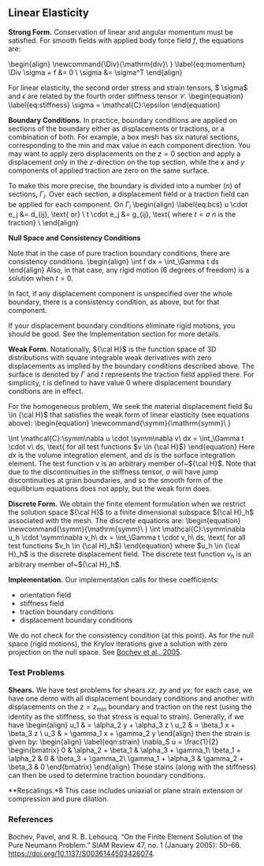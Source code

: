 ## Linear Elasticity

**Strong Form.**
Conservation of linear and angular momentum must be satisfied.
For smooth fields with applied body force field $f$, the equations are:

\begin{align}
  \newcommand{\Div}{\mathrm{div}\ }
  \label{eq:momentum}
  \Div \sigma + f &= 0 \\
  \sigma &= \sigma^T
\end{align}

For linear elasticity, the second order stress and strain tensors,
$ \sigma$ and $\epsilon$
are related by the fourth order stiffness tensor $\mathcal{C}$.
\begin{equation}
  \label{eq:stiffness}
  \sigma = \mathcal{C}:\epsilon
\end{equation}

**Boundary Conditions.**
In practice, boundary conditions are applied on sections of the boundary
either as displacements or tractions, or a combination of both. For example,
a box mesh has six natural sections, corresponding to the min and max value
in each component direction.  You may want to apply zero displacements on the
$z=0$ section and apply a displacement only in the $z$-direction on the top
section, while the $x$ and $y$ components of applied traction are zero on the
same surface.

To make this more precise, the boundary is divided into a number ($n$) of
sections, $\Gamma_i$. Over each section, a displacement field or a traction
field can be applied for each component. On $\Gamma_i$
\begin{align}
  \label{eq:bcs}
	u \cdot e_j &= d_{ij}, \text{ or} \\
        t \cdot e_j &= g_{ij}, \text{ where $t=\sigma\ n$ is the traction} \\
\end{align}

**Null Space and Consistency Conditions**

Note that in the case of pure traction boundary conditions, there are consistency conditions.
\begin{align}
   \int f dx = \int_\Gamma t ds
\end{align}
Also, in that case, any rigid motion (6 degrees of freedom) is a solution when
$t=0$.

In fact, if any displacement component is unspecified over the whole boundary,
there is a consistency condition, as above, but for that component.

If your displacement boundary conditions eliminate rigid motions, you should
be good.  See the Implementation section for more details.

**Weak Form.**
Notationally, ${\cal H}$ is the function space of 3D distributions with
square integrable weak derivatives with zero displacements as implied by the
boundary conditions described above.
The surface is denoted by $\Gamma$ and $t$  represents the traction field
applied there.
For simplicity, $t$ is defined to have value 0 where displacement boundary condtions are in effect.

For the homogeneous problem, We seek the material displacement field
$u \in {\cal H}$ that satisfies the weak form of linear elasticity
(see equations above):
\begin{equation}
  \newcommand{\symm}{\mathrm{symm}\ }

  \int  \mathcal{C}:\symm\nabla u \cdot  \symm\nabla v\ dx = \int_\Gamma t \cdot v\ ds,
  \text{ for all test functions $v \in {\cal H}$}
\end{equation}
Here $dx$ is the volume integration element, and $ds$ is the surface integration element.
The test function $v$ is an arbitrary member of~${\cal H}$.
Note that due to the discontinuities in the stiffness tensor,
$\sigma$ will have jump discontinuities at grain boundaries, and
so the smooth form of the equilibrium equations does not apply,
but the weak form does.

**Discrete Form.**
We obtain the finite element formulation when we restrict the solution
space ${\cal H}$ to
a finite dimensional subspace ${\cal H}_h$ associated with the mesh.
The discrete equations are:
\begin{equation}
\newcommand{\symm}{\mathrm{symm}\ }
  \int  \mathcal{C}:\symm\nabla u_h \cdot  \symm\nabla v_h\ dx = \int_\Gamma t \cdot v_h\ ds,
  \text{ for all test functions $v_h \in {\cal H}_h$}
\end{equation}
where $u_h \in {\cal H}_h$ is the discrete displacement field.
The discrete test function $v_h$ is an arbitrary member of~${\cal H}_h$.


**Implementation.**
Our implementation calls for these coefficients:
* orientation field
* stiffness field
* traction boundary conditions
* displacement boundary conditions

We do not check for the consistency condition (at this point).  As for the
null space (rigid motions), the Krylov iterations give a solution with zero
projection on the null space. See [Bochev et al., 2005](https://doi.org/10.1137/S0036144503426074).


### Test Problems

**Shears.**
We have test problems for shears $xz$, $zy$ and $yx$; for each case, we have one demo with all displacement boundary conditions and another with displacements on the $z = z_{\min}$ boundary and traction on the rest (using the identity as the stiffness, so that stress is equal to strain).
Generally, if we have
\begin{align}
    u_1 & = \alpha_2 y + \alpha_3 z \\
    u_2 & = \beta_1 x + \beta_3 z \\
    u_3 & = \gamma_1 x + \gamma_2 y
\end{align}
then the strain is given by:
\begin{align}
    \label{eqn:strain}
    \nabla_S u = \frac{1}{2}
    \begin{bmatrix}
        0 & \alpha_2 + \beta_1 & \alpha_3 + \gamma_1\\
        \beta_1 + \alpha_2 & 0 & \beta_3 + \gamma_2\\
        \gamma_1 + \alpha_3 & \gamma_2 + \beta_3 & 0
    \end{bmatrix}
\end{align}
These stains (along with the stiffness) can then be used to determine traction boundary conditions.

**Rescalings.*8
This case includes uniaxial or plane strain extension or compression
and pure dilation.


### References

Bochev, Pavel, and R. B. Lehoucq. “On the Finite Element Solution of the Pure Neumann Problem.” SIAM Review 47, no. 1 (January 2005): 50–66. https://doi.org/10.1137/S0036144503426074.
